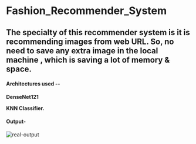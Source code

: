 # Fashion_Recommender_System

## The specialty of this recommender system is it is recommending images from web URL. So, no need to save any extra image in the local machine , which is saving a lot of memory & space.

#### Architectures used --

 **DenseNet121**  
 
 **KNN Classifier.**
 
 #### Output-
 
 ![real-output](https://user-images.githubusercontent.com/85226862/175788697-15cf926a-41d9-4eaa-b7a0-ce4abf44b9bf.gif)


